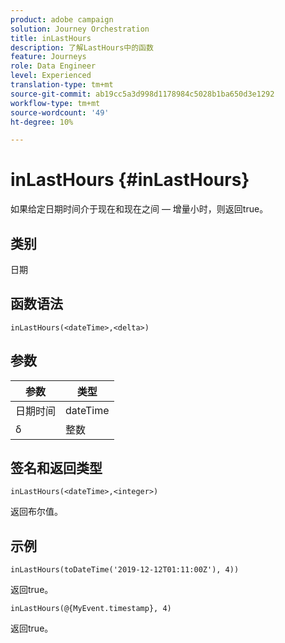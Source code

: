 ```yaml
---
product: adobe campaign
solution: Journey Orchestration
title: inLastHours
description: 了解LastHours中的函数
feature: Journeys
role: Data Engineer
level: Experienced
translation-type: tm+mt
source-git-commit: ab19cc5a3d998d1178984c5028b1ba650d3e1292
workflow-type: tm+mt
source-wordcount: '49'
ht-degree: 10%

---
```



# inLastHours {#inLastHours}

如果给定日期时间介于现在和现在之间 — 增量小时，则返回true。

## 类别

日期

## 函数语法

`inLastHours(<dateTime>,<delta>)`

## 参数

| 参数 | 类型 |
|-----------|------------------|
| 日期时间 | dateTime |
| δ | 整数 |

## 签名和返回类型

`inLastHours(<dateTime>,<integer>)`

返回布尔值。

## 示例

`inLastHours(toDateTime('2019-12-12T01:11:00Z'), 4))`

返回true。

`inLastHours(@{MyEvent.timestamp}, 4)`

返回true。
